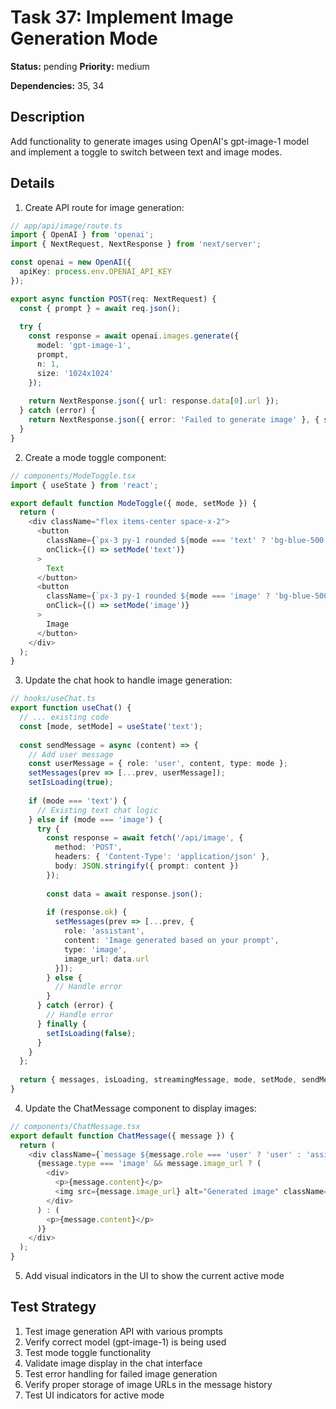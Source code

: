 # Task 37: Implement Image Generation Mode

**Status:** pending
**Priority:** medium

**Dependencies:** 35, 34

## Description
Add functionality to generate images using OpenAI's gpt-image-1 model and implement a toggle to switch between text and image modes.

## Details
1. Create API route for image generation:
```typescript
// app/api/image/route.ts
import { OpenAI } from 'openai';
import { NextRequest, NextResponse } from 'next/server';

const openai = new OpenAI({
  apiKey: process.env.OPENAI_API_KEY
});

export async function POST(req: NextRequest) {
  const { prompt } = await req.json();
  
  try {
    const response = await openai.images.generate({
      model: 'gpt-image-1',
      prompt,
      n: 1,
      size: '1024x1024'
    });
    
    return NextResponse.json({ url: response.data[0].url });
  } catch (error) {
    return NextResponse.json({ error: 'Failed to generate image' }, { status: 500 });
  }
}
```
2. Create a mode toggle component:
```typescript
// components/ModeToggle.tsx
import { useState } from 'react';

export default function ModeToggle({ mode, setMode }) {
  return (
    <div className="flex items-center space-x-2">
      <button
        className={`px-3 py-1 rounded ${mode === 'text' ? 'bg-blue-500 text-white' : 'bg-gray-200'}`}
        onClick={() => setMode('text')}
      >
        Text
      </button>
      <button
        className={`px-3 py-1 rounded ${mode === 'image' ? 'bg-blue-500 text-white' : 'bg-gray-200'}`}
        onClick={() => setMode('image')}
      >
        Image
      </button>
    </div>
  );
}
```
3. Update the chat hook to handle image generation:
```typescript
// hooks/useChat.ts
export function useChat() {
  // ... existing code
  const [mode, setMode] = useState('text');
  
  const sendMessage = async (content) => {
    // Add user message
    const userMessage = { role: 'user', content, type: mode };
    setMessages(prev => [...prev, userMessage]);
    setIsLoading(true);
    
    if (mode === 'text') {
      // Existing text chat logic
    } else if (mode === 'image') {
      try {
        const response = await fetch('/api/image', {
          method: 'POST',
          headers: { 'Content-Type': 'application/json' },
          body: JSON.stringify({ prompt: content })
        });
        
        const data = await response.json();
        
        if (response.ok) {
          setMessages(prev => [...prev, {
            role: 'assistant',
            content: 'Image generated based on your prompt',
            type: 'image',
            image_url: data.url
          }]);
        } else {
          // Handle error
        }
      } catch (error) {
        // Handle error
      } finally {
        setIsLoading(false);
      }
    }
  };
  
  return { messages, isLoading, streamingMessage, mode, setMode, sendMessage };
}
```
4. Update the ChatMessage component to display images:
```typescript
// components/ChatMessage.tsx
export default function ChatMessage({ message }) {
  return (
    <div className={`message ${message.role === 'user' ? 'user' : 'assistant'}`}>
      {message.type === 'image' && message.image_url ? (
        <div>
          <p>{message.content}</p>
          <img src={message.image_url} alt="Generated image" className="mt-2 rounded-lg max-w-full" />
        </div>
      ) : (
        <p>{message.content}</p>
      )}
    </div>
  );
}
```
5. Add visual indicators in the UI to show the current active mode

## Test Strategy
1. Test image generation API with various prompts
2. Verify correct model (gpt-image-1) is being used
3. Test mode toggle functionality
4. Validate image display in the chat interface
5. Test error handling for failed image generation
6. Verify proper storage of image URLs in the message history
7. Test UI indicators for active mode

